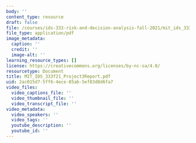 ```yaml
---
body: ''
content_type: resource
draft: false
file: /courses/ids-333-risk-and-decision-analysis-fall-2021/mit_ids_333f21_project3report.pdf
file_type: application/pdf
image_metadata:
  caption: ''
  credit: ''
  image-alt: ''
learning_resource_types: []
license: https://creativecommons.org/licenses/by-nc-sa/4.0/
resourcetype: Document
title: MIT_IDS_333f21_Project3Report.pdf
uid: 2ac015d7-5ff6-4ece-85ab-5ef83d0d6fa7
video_files:
  video_captions_file: ''
  video_thumbnail_file: ''
  video_transcript_file: ''
video_metadata:
  video_speakers: ''
  video_tags: ''
  youtube_description: ''
  youtube_id: ''
---
```

